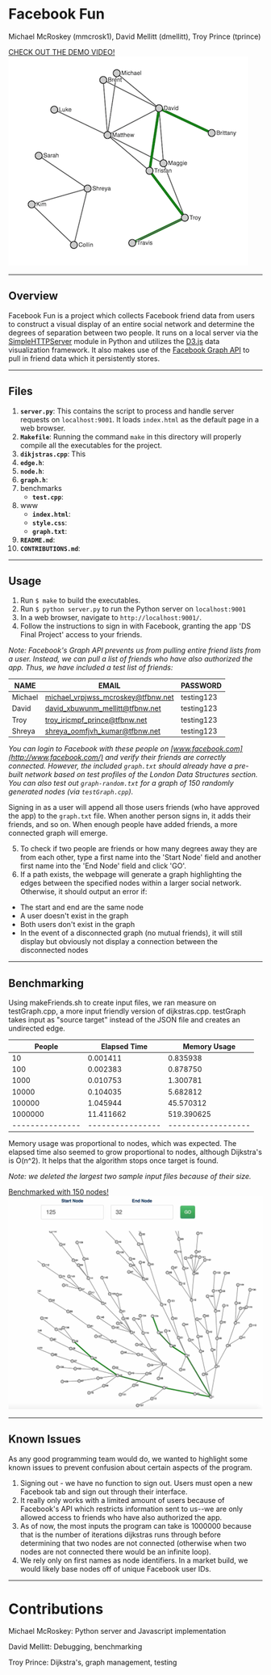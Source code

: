 # Facebook Fun
Michael McRoskey (mmcrosk1), David Mellitt (dmellitt), Troy Prince (tprince)

[CHECK OUT THE DEMO VIDEO!](https://www.youtube.com/watch?v=GIUmYVA717M)
![](3d-graph.png)

----
## Overview
Facebook Fun is a project which collects Facebook friend data from users to construct a visual display of an entire social network and determine the degrees of separation between two people. It runs on a local server via the [SimpleHTTPServer](https://docs.python.org/2/library/simplehttpserver.html) module in Python and utilizes the [D3.js](https://d3js.org/) data visualization framework. It also makes use of the [Facebook Graph API](https://developers.facebook.com/docs/graph-api) to pull in friend data which it persistently stores.

----
## Files
1. **`server.py`**: This contains the script to process and handle server requests on `localhost:9001`. It loads `index.html` as the default page in a web browser.
2. **`Makefile`**: Running the command `make` in this directory will properly compile all the executables for the project.
3. **`dikjstras.cpp`**: This 
4. **`edge.h`**:
5. **`node.h`**:
6. **`graph.h`**:
7. benchmarks
	* **`test.cpp`**:
8. www
	* **`index.html`**:
	* **`style.css`**:
	* **`graph.txt`**:
9. **`README.md`**:
10. **`CONTRIBUTIONS.md`**: 

----
## Usage
1. Run `$ make` to build the executables.
2. Run `$ python server.py` to run the Python server on `localhost:9001`
3. In a web browser, navigate to `http://localhost:9001/`.
4. Follow the instructions to sign in with Facebook, granting the app 'DS Final Project' access to your friends.

*Note: Facebook's Graph API prevents us from pulling entire friend lists from a user. Instead, we can pull a list of friends who have also authorized the app. Thus, we have included a test list of friends:*

| NAME     | EMAIL                                | PASSWORD    |
|----------|--------------------------------------|-------------|
| Michael  | michael_vrpjwss_mcroskey@tfbnw.net   | testing123  |
| David    | david_xbuwunm_mellitt@tfbnw.net      | testing123  |
| Troy     | troy_iricmpf_prince@tfbnw.net        | testing123  |
| Shreya   | shreya_oomfjvh_kumar@tfbnw.net       | testing123  |

*You can login to Facebook with these people on [www.facebook.com](http://www.facebook.com/) and verify their friends are correctly connected. However, the included `graph.txt` should already have a pre-built network based on test profiles of the London Data Structures section. You can also test out `graph-random.txt` for a graph of 150 randomly generated nodes (via `testGraph.cpp`).*

Signing in as a user will append all those users friends (who have approved the app) to the `graph.txt` file. When another person signs in, it adds their friends, and so on. When enough people have added friends, a more connected graph will emerge.

5. To check if two people are friends or how many degrees away they are from each other, type a first name into the 'Start Node' field and another first name into the 'End Node' field and click 'GO'.
6. If a path exists, the webpage will generate a graph highlighting the edges between the specified nodes within a larger social network. Otherwise, it should output an error if:

- The start and end are the same node
- A user doesn't exist in the graph
- Both users don't exist in the graph
- In the event of a disconnected graph (no mutual friends), it will still display but obviously not display a connection between the disconnected nodes

----
## Benchmarking

Using makeFriends.sh to create input files, we ran measure on testGraph.cpp, a more input friendly version of dijkstras.cpp. testGraph takes input as "source target" instead of the JSON file and creates an undirected edge.

| People        | Elapsed Time   | Memory Usage     |
|---------------|----------------|------------------|
| 10            |  0.001411      |   0.835938       |
| 100           |  0.002383      |   0.878750       |
| 1000          |  0.010753      |   1.300781       |
| 10000         |  0.104035      |   5.682812       |
| 100000        |  1.045944      |  45.570312       |
| 1000000       | 11.411662      | 519.390625       |
|---------------|----------------|------------------|

Memory usage was proportional to nodes, which was expected. The elapsed time also seemed to grow proportional to nodes, although Dijkstra's is O(n^2). It helps that the algorithm stops once target is found.

*Note: we deleted the largest two sample input files because of their size.*

[Benchmarked with 150 nodes!](http://imgur.com/a/jaZyP)
![](large-graph.jpg)

----
## Known Issues
As any good programming team would do, we wanted to highlight some known issues to prevent confusion about certain aspects of the program.

1. Signing out - we have no function to sign out. Users must open a new Facebook tab and sign out through their interface.
2. It really only works with a limited amount of users because of Facebook's API which restricts information sent to us--we are only allowed access to friends who have also authorized the app.
3. As of now, the most inputs the program can take is 1000000 because that is the number of iterations dijkstras runs through before determining that two nodes are not connected (otherwise when two nodes are not connected there would be an infinite loop). 
4. We rely only on first names as node identifiers. In a market build, we would likely base nodes off of unique Facebook user IDs.

----

Contributions
=============

Michael McRoskey: Python server and Javascript implementation

David Mellitt: Debugging, benchmarking

Troy Prince: Dijkstra's, graph management, testing
